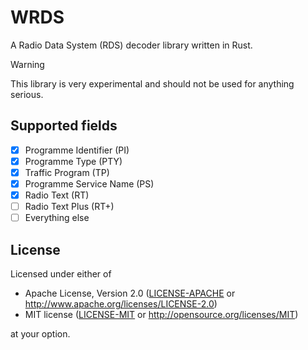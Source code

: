 # WRDS

A Radio Data System (RDS) decoder library written in Rust.

> [!WARNING]
> This library is very experimental and should not be used for anything serious.

## Supported fields
- [X] Programme Identifier (PI)
- [X] Programme Type (PTY)
- [X] Traffic Program (TP)
- [X] Programme Service Name (PS)
- [X] Radio Text (RT)
- [ ] Radio Text Plus (RT+)
- [ ] Everything else

## License

Licensed under either of

- Apache License, Version 2.0 ([LICENSE-APACHE](LICENSE-APACHE) or
  http://www.apache.org/licenses/LICENSE-2.0)
- MIT license ([LICENSE-MIT](LICENSE-MIT) or http://opensource.org/licenses/MIT)

at your option.
